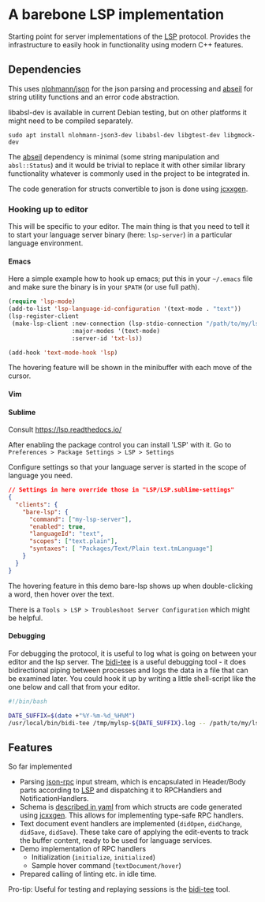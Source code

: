 A barebone LSP implementation
=============================

Starting point for server implementations of the [LSP] protocol. Provides
the infrastructure to easily hook in functionality using modern C++ features.

## Dependencies

This uses [nlohmann/json] for the json parsing and processing and [abseil]
for string utility functions and an error code abstraction.

libabsl-dev is available in current Debian testing, but on other platforms it
might need to be compiled separately.
```
sudo apt install nlohmann-json3-dev libabsl-dev libgtest-dev libgmock-dev
```

The [abseil] dependency is minimal (some string manipulation and `absl::Status`)
and it would be trivial to replace it with other similar library functionality
whatever is commonly used in the project to be integrated in.

The code generation for structs convertible to json is done using [jcxxgen].

### Hooking up to editor

This will be specific to your editor. The main thing is that you need to tell
it to start your language server binary (here: `lsp-server`) in a particular
language environment.

#### Emacs
Here a simple example how to hook up emacs; put this in your `~/.emacs` file
and make sure the binary is in your `$PATH` (or use full path).

```lisp
(require 'lsp-mode)
(add-to-list 'lsp-language-id-configuration '(text-mode . "text"))
(lsp-register-client
 (make-lsp-client :new-connection (lsp-stdio-connection "/path/to/my/lsp-server")
                  :major-modes '(text-mode)
                  :server-id 'txt-ls))

(add-hook 'text-mode-hook 'lsp)
```

The hovering feature will be shown in the minibuffer with each move of the
cursor.

#### Vim

#### Sublime
Consult https://lsp.readthedocs.io/

After enabling the package control you can install 'LSP' with it.
Go to `Preferences > Package Settings > LSP > Settings`

Configure settings so that your language server is started in the scope
of language you need.

```json
// Settings in here override those in "LSP/LSP.sublime-settings"
{
  "clients": {
    "bare-lsp": {
      "command": ["my-lsp-server"],
      "enabled": true,
      "languageId": "text",
      "scopes": ["text.plain"],
      "syntaxes": [ "Packages/Text/Plain text.tmLanguage"]
    }
  }
}
```

The hovering feature in this demo bare-lsp shows up when double-clicking a
word, then hover over the text.

There is a `Tools > LSP > Troubleshoot Server Configuration` which might
be helpful.

#### Debugging

For debugging the protocol, it is useful to log what is going on between your
editor and the lsp server. The [bidi-tee] is a useful debugging tool - it does
bidirectional piping between processes and logs the data in a file that can
be examined later. You could hook it up by writing a little shell-script like
the one below and call that from your editor.

```bash
#!/bin/bash

DATE_SUFFIX=$(date +"%Y-%m-%d_%H%M")
/usr/local/bin/bidi-tee /tmp/mylsp-${DATE_SUFFIX}.log -- /path/to/my/lsp-server $@
```

## Features
So far implemented

  * Parsing [json-rpc] input stream, which is encapsulated in Header/Body
    parts according to [LSP] and dispatching it to RPCHandlers and
    NotificationHandlers.
  * Schema is [described in yaml](./lsp-protocol.yaml) from which structs
    are code generated using [jcxxgen]. This allows for implementing
    type-safe RPC handlers.
  * Text document event handlers are implemented (`didOpen`, `didChange`,
    `didSave`, `didSave`). These take care of applying the edit-events to
    track the buffer content, ready to be used for language services.
  * Demo implementation of RPC handlers
     - Initialization (`initialize`, `initialized`)
     - Sample hover command (`textDocument/hover`)
  * Prepared calling of linting etc. in idle time.

Pro-tip: Useful for testing and replaying sessions is the [bidi-tee] tool.

[LSP]: https://microsoft.github.io/language-server-protocol/specifications/specification-current/
[nlohmann/json]: https://github.com/nlohmann/json
[abseil]: https://abseil.io/
[json-rpc]: https://www.jsonrpc.org/specification
[jcxxgen]: https://github.com/hzeller/jcxxgen
[bidi-tee]: https://github.com/hzeller/bidi-tee
